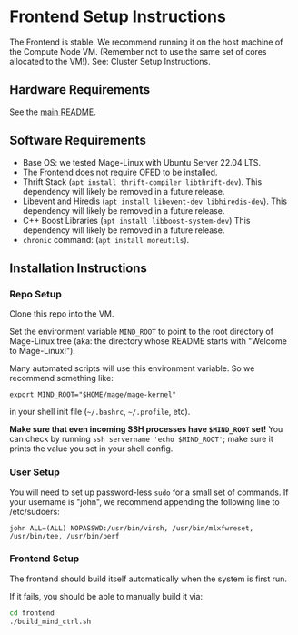 # Frontend Setup Instructions

The Frontend is stable. 
We recommend running it on the host machine of the Compute Node VM. 
(Remember not to use the same set of cores allocated to the VM!). 
See: Cluster Setup Instructions. 

## Hardware Requirements

See the [main README](../README.md). 

## Software Requirements

- Base OS: we tested Mage-Linux with Ubuntu Server 22.04 LTS. 
- The Frontend does not require OFED to be installed. 
- Thrift Stack (`apt install thrift-compiler libthrift-dev`). 
  This dependency will likely be removed in a future release. 
- Libevent and Hiredis (`apt install libevent-dev libhiredis-dev`). 
  This dependency will likely be removed in a future release. 
- C++ Boost Libraries (`apt install libboost-system-dev`)
  This dependency will likely be removed in a future release. 
- `chronic` command: (`apt install moreutils`). 

## Installation Instructions

### Repo Setup

Clone this repo into the VM. 

Set the environment variable `MIND_ROOT` to point to the root directory of
Mage-Linux tree (aka: the directory whose README starts with "Welcome to
Mage-Linux!"). 

Many automated scripts will use this environment variable. 
So we recommend something like: 

```
export MIND_ROOT="$HOME/mage/mage-kernel"
```

in your shell init file (`~/.bashrc`, `~/.profile`, etc). 

**Make sure that even incoming SSH processes have `$MIND_ROOT` set!**
You can check by running `ssh servername 'echo $MIND_ROOT'`; make sure it
prints the value you set in your shell config. 

### User Setup

You will need to set up password-less `sudo` for a small set of commands. 
If your username is "john", we recommend appending the following line to
/etc/sudoers: 
```
john ALL=(ALL) NOPASSWD:/usr/bin/virsh, /usr/bin/mlxfwreset, /usr/bin/tee, /usr/bin/perf
```

### Frontend Setup

The frontend should build itself automatically when the system is first run. 

If it fails, you should be able to manually build it via: 

```sh
cd frontend
./build_mind_ctrl.sh
```
